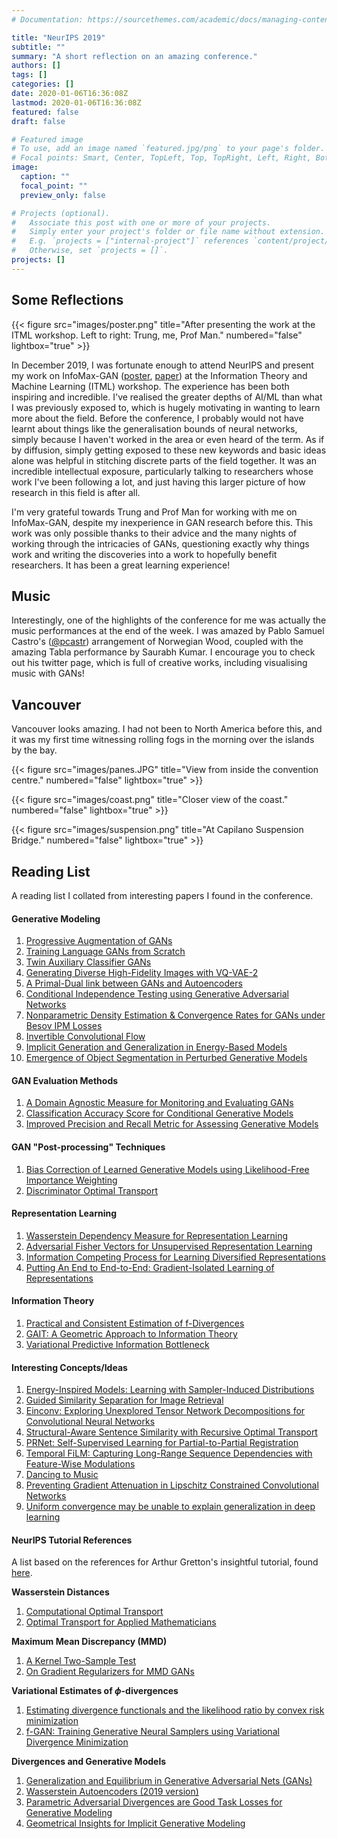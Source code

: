 ```yaml
---
# Documentation: https://sourcethemes.com/academic/docs/managing-content/

title: "NeurIPS 2019"
subtitle: ""
summary: "A short reflection on an amazing conference."
authors: []
tags: []
categories: []
date: 2020-01-06T16:36:08Z
lastmod: 2020-01-06T16:36:08Z
featured: false
draft: false

# Featured image
# To use, add an image named `featured.jpg/png` to your page's folder.
# Focal points: Smart, Center, TopLeft, Top, TopRight, Left, Right, BottomLeft, Bottom, BottomRight.
image:
  caption: ""
  focal_point: ""
  preview_only: false

# Projects (optional).
#   Associate this post with one or more of your projects.
#   Simply enter your project's folder or file name without extension.
#   E.g. `projects = ["internal-project"]` references `content/project/deep-learning/index.md`.
#   Otherwise, set `projects = []`.
projects: []
---
```


## Some Reflections
{{< figure src="images/poster.png" 
title="After presenting the work at the ITML workshop. Left to right: Trung, me, Prof Man."
numbered="false"
lightbox="true" >}}

In December 2019, I was fortunate enough to attend NeurIPS and present my work on InfoMax-GAN ([poster](https://drive.google.com/file/d/1Pxtp04gdxlTXk0IY_tp7j9dpQKmU7Cdh/view?usp=sharing), [paper](https://drive.google.com/file/d/13T8dBxFHYmypBhh2_r8KGkYTNmGcPvFP/view)) at the Information Theory and Machine Learning (ITML) workshop. The experience has been both inspiring and incredible. I've realised the greater depths of AI/ML than what I was previously exposed to, which is hugely motivating in wanting to learn more about the field. Before the conference, I probably would not have learnt about things like the generalisation bounds of neural networks, simply because I haven't worked in the area or even heard of the term. As if by diffusion, simply getting exposed to these new keywords and basic ideas alone was helpful in stitching discrete parts of the field together. It was an incredible intellectual exposure, particularly talking to researchers whose work I've been following a lot, and just having this larger picture of how research in this field is after all. 

I'm very grateful towards Trung and Prof Man for working with me on InfoMax-GAN, despite my inexperience in GAN research before this. This work was only possible thanks to their advice and the many nights of working through the intricacies of GANs, questioning exactly why things work and writing the discoveries into a work to hopefully benefit researchers. It has been a great learning experience!


## Music
Interestingly, one of the highlights of the conference for me was actually the music performances at the end of the week. I was amazed by Pablo Samuel Castro's ([@pcastr](https://twitter.com/pcastr?lang=en)) arrangement of Norwegian Wood, coupled with the amazing Tabla performance by Saurabh Kumar. I encourage you to check out his twitter page, which is full of creative works, including visualising music with GANs!


## Vancouver
Vancouver looks amazing. I had not been to North America before this, and it was my first time witnessing rolling fogs in the morning over the islands by the bay.

{{< figure src="images/panes.JPG" 
title="View from inside the convention centre."
numbered="false"
lightbox="true" >}}

{{< figure src="images/coast.png" 
title="Closer view of the coast."
numbered="false"
lightbox="true" >}}

{{< figure src="images/suspension.png" 
title="At Capilano Suspension Bridge."
numbered="false"
lightbox="true" >}}

## Reading List
A reading list I collated from interesting papers I found in the conference.

#### Generative Modeling
1. [Progressive Augmentation of GANs](https://arxiv.org/abs/1901.10422)
2. [Training Language GANs from Scratch](https://arxiv.org/abs/1905.09922)
3. [Twin Auxiliary Classifier GANs](https://arxiv.org/abs/1907.02690)
4. [Generating Diverse High-Fidelity Images with VQ-VAE-2](https://arxiv.org/abs/1906.00446)
5. [A Primal-Dual link between GANs and Autoencoders](https://papers.nips.cc/paper/8333-a-primal-dual-link-between-gans-and-autoencoders)
6. [Conditional Independence Testing using Generative Adversarial Networks](https://arxiv.org/abs/1907.04068)
7. [Nonparametric Density Estimation & Convergence Rates for GANs under Besov IPM Losses](https://arxiv.org/abs/1902.03511)
8. [Invertible Convolutional Flow](https://papers.nips.cc/paper/8801-invertible-convolutional-flow)
9. [Implicit Generation and Generalization in Energy-Based Models](https://arxiv.org/abs/1903.08689)
10. [Emergence of Object Segmentation in Perturbed Generative Models](https://arxiv.org/abs/1905.12663)

#### GAN Evaluation Methods
1. [A Domain Agnostic Measure for Monitoring and Evaluating GANs](https://papers.nips.cc/paper/9377-a-domain-agnostic-measure-for-monitoring-and-evaluating-gans)
2. [Classification Accuracy Score for Conditional Generative Models](http://papers.nips.cc/paper/9393-classification-accuracy-score-for-conditional-generative-models)
3. [Improved Precision and Recall Metric for Assessing Generative Models](https://arxiv.org/abs/1904.06991)

#### GAN "Post-processing" Techniques
1. [Bias Correction of Learned Generative Models using Likelihood-Free Importance Weighting](https://arxiv.org/abs/1906.09531)
2. [Discriminator Optimal Transport](https://arxiv.org/abs/1910.06832)


#### Representation Learning
1. [Wasserstein Dependency Measure for Representation Learning](https://arxiv.org/abs/1903.11780)
2. [Adversarial Fisher Vectors for Unsupervised Representation Learning](https://arxiv.org/abs/1910.13101)
3. [Information Competing Process for Learning Diversified Representations](https://arxiv.org/abs/1906.01288)
4. [Putting An End to End-to-End: Gradient-Isolated Learning of Representations](https://arxiv.org/abs/1905.11786)

#### Information Theory
1. [Practical and Consistent Estimation of f-Divergences](https://arxiv.org/abs/1905.11112)
2. [GAIT: A Geometric Approach to Information Theory](https://arxiv.org/abs/1906.08325)
3. [Variational Predictive Information Bottleneck](https://arxiv.org/abs/1910.10831)

#### Interesting Concepts/Ideas
1. [Energy-Inspired Models: Learning with Sampler-Induced Distributions](https://arxiv.org/abs/1910.14265)
2. [Guided Similarity Separation for Image Retrieval](https://papers.nips.cc/paper/8434-guided-similarity-separation-for-image-retrieval)
3. [Einconv: Exploring Unexplored Tensor Network Decompositions for Convolutional Neural Networks](https://papers.nips.cc/paper/8793-exploring-unexplored-tensor-network-decompositions-for-convolutional-neural-networks.pdf)
4. [Structural-Aware Sentence Similarity with Recursive Optimal Transport](https://arxiv.org/pdf/2002.00745.pdf)
5. [PRNet: Self-Supervised Learning for Partial-to-Partial Registration](https://arxiv.org/abs/1910.12240)
6. [Temporal FiLM: Capturing Long-Range Sequence Dependencies with Feature-Wise Modulations](https://arxiv.org/abs/1909.06628)
7. [Dancing to Music](https://arxiv.org/abs/1911.02001)
8. [Preventing Gradient Attenuation in Lipschitz Constrained Convolutional Networks](https://arxiv.org/abs/1911.00937)
9. [Uniform convergence may be unable to explain generalization in deep learning](https://papers.nips.cc/paper/9336-uniform-convergence-may-be-unable-to-explain-generalization-in-deep-learning)

#### NeurIPS Tutorial References
A list based on the references for Arthur Gretton's insightful tutorial, found [here](https://slideslive.com/38923184/interpretable-comparison-of-distributions-and-models).

**Wasserstein Distances**
1. [Computational Optimal Transport](https://arxiv.org/abs/1803.00567)
2. [Optimal Transport for Applied Mathematicians](https://www.imo.universite-paris-saclay.fr/~filippo/OTAM-cvgmt.pdf)

**Maximum Mean Discrepancy (MMD)**
1. [A Kernel Two-Sample Test](http://www.jmlr.org/papers/volume13/gretton12a/gretton12a.pdf)
2. [On Gradient Regularizers for MMD GANs](https://arxiv.org/abs/1805.11565)

**Variational Estimates of $\phi$-divergences**
1. [Estimating divergence functionals and the likelihood ratio by convex risk minimization](https://arxiv.org/abs/0809.0853)
2. [f-GAN: Training Generative Neural Samplers using Variational Divergence Minimization](https://arxiv.org/abs/1606.00709)

**Divergences and Generative Models**
1. [Generalization and Equilibrium in Generative Adversarial Nets (GANs)](https://arxiv.org/abs/1703.00573)
2. [Wasserstein Autoencoders (2019 version)](https://arxiv.org/abs/1711.01558)
3. [Parametric Adversarial Divergences are Good Task Losses for Generative Modeling](https://arxiv.org/abs/1708.02511)
4. [Geometrical Insights for Implicit Generative Modeling](https://arxiv.org/abs/1712.07822)
